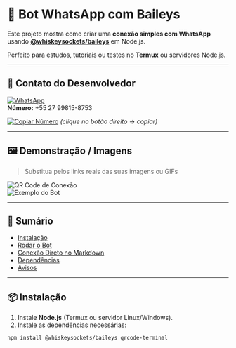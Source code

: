 # 🤖 Bot WhatsApp com Baileys

Este projeto mostra como criar uma **conexão simples com WhatsApp** usando **[@whiskeysockets/baileys](https://www.npmjs.com/package/@whiskeysockets/baileys)** em Node.js.  

Perfeito para estudos, tutoriais ou testes no **Termux** ou servidores Node.js.

---

## 📲 Contato do Desenvolvedor

[![WhatsApp](https://img.shields.io/badge/WhatsApp-💬-25D366?style=for-the-badge&logo=whatsapp)](https://wa.me/5527998158753)  
**Número:** +55 27 99815-8753  

[![Copiar Número](https://img.shields.io/badge/Copiar-Número-0078D7?style=for-the-badge)](#) *(clique no botão direito → copiar)*  

---

## 🖼️ Demonstração / Imagens

> Substitua pelos links reais das suas imagens ou GIFs  

![QR Code de Conexão](https://via.placeholder.com/400x200.png?text=QR+Code)  
![Exemplo do Bot](https://via.placeholder.com/400x200.png?text=Bot+WhatsApp)  

---

## 📑 Sumário

- [Instalação](#-instalação)  
- [Rodar o Bot](#-rodar-o-bot)  
- [Conexão Direto no Markdown](#-conexão-direto-no-markdown)  
- [Dependências](#-dependências-principais)  
- [Avisos](#-avisos)  

---

## 📦 Instalação

1. Instale **Node.js** (Termux ou servidor Linux/Windows).  
2. Instale as dependências necessárias:

```bash
npm install @whiskeysockets/baileys qrcode-terminal
